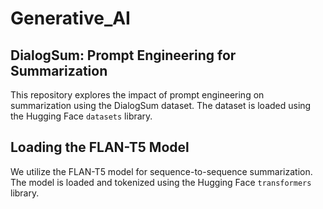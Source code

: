 # Generative_AI
## DialogSum:  Prompt Engineering for Summarization

This repository explores the impact of prompt engineering on summarization using the DialogSum dataset. The dataset is loaded using the Hugging Face `datasets` library.

## Loading the FLAN-T5 Model
We utilize the FLAN-T5 model for sequence-to-sequence summarization. The model is loaded and tokenized using the Hugging Face `transformers` library.
